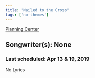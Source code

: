 ```yaml
---
title: "Nailed to the Cross"
tags: ['no-themes']
---
```


[Planning Center](https://services.planningcenteronline.com/songs/14643442)

## Songwriter(s): None
### Last scheduled: Apr 13 & 19, 2019          

No Lyrics
